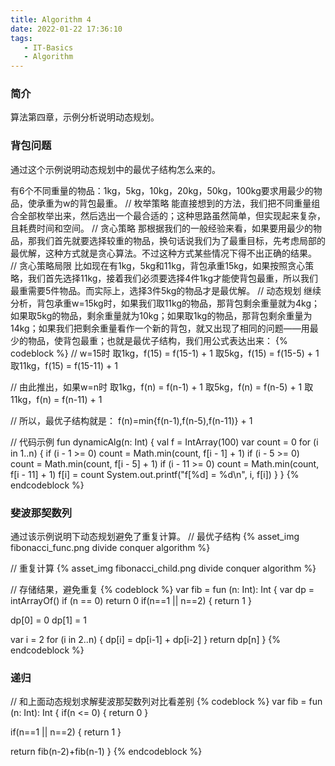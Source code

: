 ```yaml
---
title: Algorithm 4
date: 2022-01-22 17:36:10
tags:
   - IT-Basics
   - Algorithm
---
```



### 简介
算法第四章，示例分析说明动态规划。


### 背包问题
通过这个示例说明动态规划中的最优子结构怎么来的。

有6个不同重量的物品：1kg，5kg，10kg，20kg，50kg，100kg要求用最少的物品，使承重为w的背包最重。
// 枚举策略
能直接想到的方法，我们把不同重量组合全部枚举出来，然后选出一个最合适的；这种思路虽然简单，但实现起来复杂，且耗费时间和空间。
// 贪心策略
那根据我们的一般经验来看，如果要用最少的物品，那我们首先就要选择较重的物品，换句话说我们为了最重目标，先考虑局部的最优解，这种方式就是贪心算法。不过这种方式某些情况下得不出正确的结果。
// 贪心策略局限
比如现在有1kg，5kg和11kg，背包承重15kg，如果按照贪心策略，我们首先选择11kg，接着我们必须要选择4件1kg才能使背包最重，所以我们最重需要5件物品。而实际上，选择3件5kg的物品才是最优解。
// 动态规划
继续分析，背包承重w=15kg时，如果我们取11kg的物品，那背包剩余重量就为4kg；如果取5kg的物品，剩余重量就为10kg；如果取1kg的物品，那背包剩余重量为14kg；如果我们把剩余重量看作一个新的背包，就又出现了相同的问题——用最少的物品，使背包最重；也就是最优子结构，我们用公式表达出来：
{% codeblock %}
// w=15时
取1kg，f(15) = f(15-1) + 1
取5kg，f(15) = f(15-5) + 1
取11kg，f(15) = f(15-11) + 1

// 由此推出，如果w=n时
取1kg，f(n) = f(n-1) + 1
取5kg，f(n) = f(n-5) + 1
取11kg，f(n) = f(n-11) + 1

// 所以，最优子结构就是：
f(n)=min{f(n-1),f(n-5),f(n-11)} + 1

// 代码示例
fun dynamicAlg(n: Int) {
   val f = IntArray(100)
   var count = 0
   for (i in 1..n) {
      if (i - 1 >= 0) count = Math.min(count, f[i - 1] + 1)
      if (i - 5 >= 0) count = Math.min(count, f[i - 5] + 1)
      if (i - 11 >= 0) count = Math.min(count, f[i - 11] + 1)
      f[i] = count
      System.out.printf("f[%d] = %d\n", i, f[i])
   }
}
{% endcodeblock %}


### 斐波那契数列
通过该示例说明下动态规划避免了重复计算。
// 最优子结构
{% asset_img fibonacci_func.png divide conquer algorithm %}

// 重复计算
{% asset_img fibonacci_child.png divide conquer algorithm %}

// 存储结果，避免重复
{% codeblock %}
var  fib = fun (n: Int): Int {
   var dp = intArrayOf()
   if (n == 0) return 0
    if(n==1 || n==2) {
      return 1
   }

   dp[0] = 0
   dp[1] = 1

   var i = 2
   for (i in 2..n) {
      dp[i] = dp[i-1] + dp[i-2]
   }
   return dp[n]
}
{% endcodeblock %}


### 递归
// 和上面动态规划求解斐波那契数列对比看差别
{% codeblock %}
var  fib = fun (n: Int): Int {
   if(n <= 0) {
      return 0
   }

   if(n==1 || n==2) {
      return 1
   }

   return fib(n-2)+fib(n-1)
}
{% endcodeblock %}









































